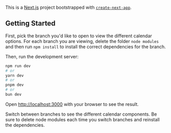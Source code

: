 This is a [Next.js](https://nextjs.org) project bootstrapped with [`create-next-app`](https://nextjs.org/docs/app/api-reference/cli/create-next-app).

## Getting Started

First, pick the branch you'd like to open to view the different calendar options. For each branch you are viewing, delete the folder `node modules` and then run `npm install` to install the correct dependencies for the branch.

Then, run the development server:

```bash
npm run dev
# or
yarn dev
# or
pnpm dev
# or
bun dev
```

Open [http://localhost:3000](http://localhost:3000) with your browser to see the result.

Switch between branches to see the different calendar components. Be sure to delete node modules each time you switch branches and reinstall the dependencies.
